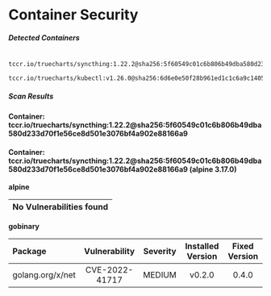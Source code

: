# Container Security

##### Detected Containers

          tccr.io/truecharts/syncthing:1.22.2@sha256:5f60549c01c6b806b49dba580d233d70f1e56ce8d501e3076bf4a902e88166a9
          tccr.io/truecharts/kubectl:v1.26.0@sha256:6d6e0e50f28b961ed1c1c6a9c140553238641591fbdc9ac7c1a348636f78c552

##### Scan Results

**Container: tccr.io/truecharts/syncthing:1.22.2@sha256:5f60549c01c6b806b49dba580d233d70f1e56ce8d501e3076bf4a902e88166a9**

#### Container: tccr.io/truecharts/syncthing:1.22.2@sha256:5f60549c01c6b806b49dba580d233d70f1e56ce8d501e3076bf4a902e88166a9 (alpine 3.17.0)
    

**alpine**

      
| No Vulnerabilities found         |
|:---------------------------------|

      

**gobinary**

      
| Package         |    Vulnerability   |   Severity  |  Installed Version | Fixed Version |
|:----------------|:------------------:|:-----------:|:------------------:|:-------------:|
| golang.org/x/net         |    CVE-2022-41717   |   MEDIUM  |  v0.2.0 | 0.4.0 |

